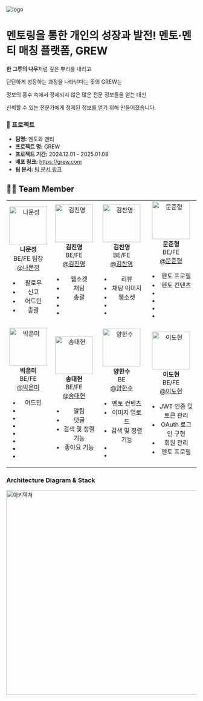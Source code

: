 ![logo](https://github.com/user-attachments/assets/7734c451-ade9-40b2-b575-19779300498a)

<h1> 멘토링을 통한 개인의 성장과 발전! 멘토·멘티 매칭 플랫폼, GREW </h1>

<p><b>한 그루의 나무</b>처럼 깊은 뿌리를 내리고</p>
<p>단단하게 성장하는 과정을 나타낸다는 뜻의 GREW는</p>
<p>정보의 홍수 속에서 정제되지 않은 많은 전문 정보들을 얻는 대신</p>
<p>신뢰할 수 있는 전문가에게 정제된 정보를 얻기 위해 만들어졌습니다.</p>

<h3> 📜 프로젝트 </h3>
<ul>
  <li><b>팀명:</b> 멘토와 멘티</li>
  <li><b>프로젝트 명:</b> GREW</li>
  <li><b>프로젝트 기간:</b> 2024.12.01 - 2025.01.08</li>
  <li><b>배포 링크:</b> <a href="https://grew.com">https://grew.com</a></li>
  <li><b>팀 문서:</b> <a href="https://docs.grew.com">팀 문서 링크</a></li>
</ul>

## 👩‍💻 Team Member

<table>
  <tr>
    <!-- 첫 번째 줄 -->
    <td align="center">
      <img src="https://via.placeholder.com/100" width="100" height="100" alt="나문정"><br>
      <b>나문정</b><br>
      BE/FE 팀장<br>
      <a href="https://github.com/rickyshu">@나문정</a><br>
      <ul>
        <li>팔로우</li>
        <li>신고</li>
        <li>어드민</li>
        <li>총괄</li>
      </ul>
      </td>
    <td align="center">
      <img src="https://via.placeholder.com/100" width="100" height="100" alt="김진영"><br>
      <b>김진영</b><br>
      BE/FE<br>
      <a href="https://github.com/938938">@김진영</a><br>
      <ul>
        <li>웹소켓</li>
        <li>채팅</li>
        <li>총괄</li>
        <li><li>
      </ul>
    </td>
    <td align="center">
      <img src="https://via.placeholder.com/100" width="100" height="100" alt="김찬영"><br>
      <b>김찬영</b><br>
      BE/FE<br>
      <a href="https://github.com/yunhwan98">@김찬영</a><br>
      <ul>
        <li>리뷰</li>
        <li>채팅 이미지</li>
        <li>웹소켓</li>
        <li><li>
      </ul>
    </td>
    <td align="center">
      <img src="https://via.placeholder.com/100" width="100" height="100" alt="문준형"><br>
      <b>문준형</b><br>
      BE/FE<br>
      <a href="https://github.com/khkh0109">@문준형</a><br>
      <ul>
        <li>멘토 프로필</li>
        <li>멘토 컨텐츠</li>
        <li><li>
        <li><li>
      </ul>
    </td>
  </tr>
  <tr>
    <!-- 두 번째 줄 -->
    <td align="center">
      <img src="https://via.placeholder.com/100" width="100" height="100" alt="박은미"><br>
      <b>박은미</b><br>
      BE/FE<br>
      <a href="https://github.com/lunius94">@박은미</a><br>
      <ul>
        <li>어드민<li>
        <li><li>
        <li><li>
        <li><li>
      </ul>
    </td>
    <td align="center">
      <img src="https://via.placeholder.com/100" width="100" height="100" alt="송대현"><br>
      <b>송대현</b><br>
      BE/FE<br>
      <a href="https://github.com/xyz-wr">@송대현</a><br>
      <ul>
        <li>알림</li>
        <li>댓글</li>
        <li>검색 및 정렬 기능</li>
        <li>좋아요 기능</li>
      </ul>
    </td>
    <td align="center">
      <img src="https://via.placeholder.com/100" width="100" height="100" alt="양한수"><br>
      <b>양한수</b><br>
      BE<br>
      <a href="https://github.com/xyz-wr">@양한수</a><br>
      <ul>
        <li>멘토 컨텐츠</li>
        <li>이미지 업로드</li>
        <li>검색 및 정렬 기능</li>
        <li><li>
      </ul>
    </td>
    <td align="center">
      <img src="https://via.placeholder.com/100" width="100" height="100" alt="이도현"><br>
      <b>이도현</b><br>
      BE/FE<br>
      <a href="https://github.com/xyz-wr">@이도현</a><br>
      <ul>
        <li>JWT 인증 및 토큰 관리</li>
        <li>OAuth 로그인 구현</li>
        <li>회원 관리</li>
        <li>멘토 프로필</li>
      </ul>
    </td>
  </tr>
</table>

<h3>Architecture Diagram & Stack</h3>
<img src="https://github.com/user-attachments/assets/8bd6d8c8-8ec3-4934-843a-4c5c4ff51efb" alt="아키텍쳐" width="720" height="540">
